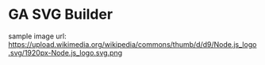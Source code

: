 # GA SVG Builder

sample image url:
https://upload.wikimedia.org/wikipedia/commons/thumb/d/d9/Node.js_logo.svg/1920px-Node.js_logo.svg.png
